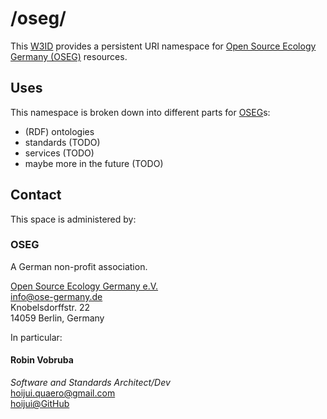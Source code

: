 # /oseg/

This [W3ID](https://w3id.org) provides a persistent URI namespace
for [Open Source Ecology Germany (OSEG)][OSEG-eV] resources.

## Uses

This namespace is broken down into different parts for [OSEG][OSEG-eV]s:

- (RDF) ontologies
- standards (TODO)
- services (TODO)
- maybe more in the future (TODO)

## Contact

This space is administered by:

### OSEG

A German non-profit association.

[Open Source Ecology Germany e.V.][OSEG-eV] \
<info@ose-germany.de> \
Knobelsdorffstr. 22 \
14059 Berlin, Germany

In particular:

#### Robin Vobruba

*Software and Standards Architect/Dev* \
<hoijui.quaero@gmail.com> \
[hoijui@GitHub](https://github.com/hoijui)

[OSEG-eV]: https://www.ose-germany.de
[OSEG-community]: https://www.opensourceecology.de
